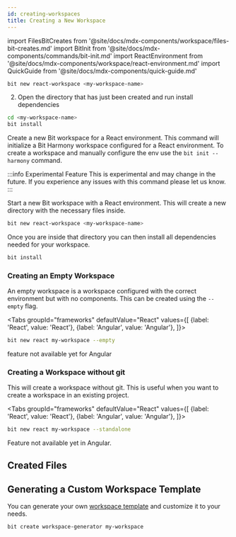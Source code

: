 ```yaml
---
id: creating-workspaces
title: Creating a New Workspace
---
```


import FilesBitCreates from '@site/docs/mdx-components/workspace/files-bit-creates.md'
import BitInit from '@site/docs/mdx-components/commands/bit-init.md'
import ReactEnvironment from '@site/docs/mdx-components/workspace/react-environment.md'
import QuickGuide from '@site/docs/mdx-components/quick-guide.md'



```bash
bit new react-workspace <my-workspace-name>
```

2. Open the directory that has just been created and run install dependencies

```bash
cd <my-workspace-name>
bit install
```

Create a new Bit workspace for a React environment. This command will initialize a Bit Harmony workspace configured for a React environment. To create a workspace and manually configure the env use the `bit init --harmony` command.

:::info Experimental Feature
This is experimental and may change in the future. If you experience any issues with this command please let us know.
:::

Start a new Bit workspace with a React environment. This will create a new directory with the necessary files inside.

```bash
bit new react-workspace <my-workspace-name>
```

Once you are inside that directory you can then install all dependencies needed for your workspace.

```bash
bit install
```


### Creating an Empty Workspace

An empty workspace is a workspace configured with the correct environment but with no components. This can be created using the `--empty` flag.

<Tabs
groupId="frameworks"
defaultValue="React"
values={[
{label: 'React', value: 'React'},
{label: 'Angular', value: 'Angular'},
]}>
<TabItem value="React">

```bash
bit new react my-workspace --empty
```

  </TabItem>
  <TabItem value="Angular">

feature not available yet for Angular

  </TabItem>
</Tabs>

### Creating a Workspace without git

This will create a workspace without git. This is useful when you want to create a workspace in an existing project.

<Tabs
groupId="frameworks"
defaultValue="React"
values={[
{label: 'React', value: 'React'},
{label: 'Angular', value: 'Angular'},
]}>
<TabItem value="React">

```bash
bit new react my-workspace --standalone
```

  </TabItem>
  <TabItem value="Angular">

Feature not available yet in Angular.

  </TabItem>
</Tabs>

## Created Files

<FilesBitCreates />

## Generating a Custom Workspace Template

You can generate your own [workspace template](/workspace/templates) and customize it to your needs.

```bash
bit create workspace-generator my-workspace
```
